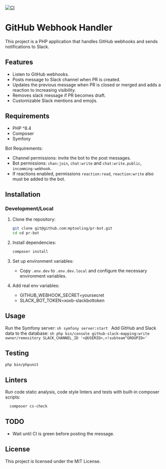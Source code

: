 [![CI](https://github.com/mptooling/pr-bot/actions/workflows/ci.yml/badge.svg?branch=main)](https://github.com/mptooling/pr-bot/actions/workflows/ci.yml)

# GitHub Webhook Handler

This project is a PHP application that handles GitHub webhooks and sends notifications to Slack.

## Features
- Listen to GitHub webhooks.
- Posts message to Slack channel when PR is created.
- Updates the previous message when PR is closed or merged and adds a reaction to increasing visibility.
- Removes slack message if PR becomes draft.
- Customizable Slack mentions and emojis.

## Requirements

- PHP ^8.4
- Composer
- Symfony

Bot Requirements:
- Channel permissions: invite the bot to the post messages.
- Bot permissions: `chan:join`, `chat:write` and `chat:write.public`, `incomming-webhook`.
- If reactions enabled, permissions `reaction:read`, `reaction:write` also must be added to the bot.

## Installation

### Development/Local
1. Clone the repository:
    ```sh
    git clone git@github.com:mptooling/pr-bot.git
    cd cd pr-bot
    ```

2. Install dependencies:
    ```sh
    composer install
    ```

3. Set up environment variables:
    - Copy `.env.dev` to `.env.dev.local` and configure the necessary environment variables.

4. Add real env variables:
    - GITHUB_WEBHOOK_SECRET=yoursecret
    - SLACK_BOT_TOKEN=xoxb-slackbottoken

## Usage

Run the Symfony server:
    ```sh
    symfony server:start
    ```
Add GitHub and Slack data to the database:
    ```sh
    php bin/console github-slack-mapping:write owner/remository SLACK_CHANNEL_ID '<@USERID>,<!subteam^GROUPID>'
    ```

## Testing
```sh
php bin/phpunit
```

## Linters
Run code static analysis, code style linters and tests with built-in composer scripts:
```sh
  composer cs-check
```

## TODO
- Wait until CI is green before posting the message.

## License

This project is licensed under the MIT License.
